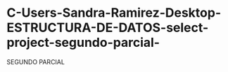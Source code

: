# C-Users-Sandra-Ramirez-Desktop-ESTRUCTURA-DE-DATOS-select-project-segundo-parcial-
SEGUNDO PARCIAL
